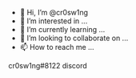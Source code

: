 - 👋 Hi, I’m @cr0sw1ng
- 👀 I’m interested in ...
- 🌱 I’m currently learning ...
- 💞️ I’m looking to collaborate on ...
- 📫 How to reach me ...    

cr0sw1ng#8122 discord
<!---
cr0sw1ng/cr0sw1ng is a ✨ special ✨ repository because its `README.md` (this file) appears on your GitHub profi
You can click the Preview link to take a look at your changes.
--->
